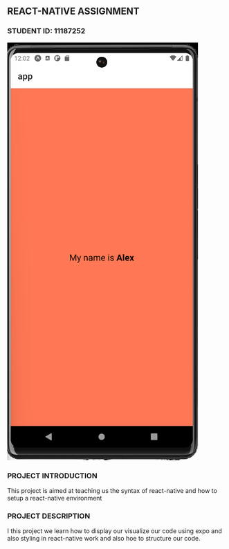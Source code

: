 ## REACT-NATIVE ASSIGNMENT

### STUDENT ID: 11187252

![screenshot](/screenshot/Screenshot%202024-05-27%20000224.png)

### PROJECT INTRODUCTION

This project is aimed at teaching us the syntax of react-native and how to setup a react-native environment

### PROJECT DESCRIPTION
I this project we learn how to display our visualize our code using expo and also styling in react-native work and also hoe to structure our code.